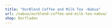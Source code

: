 ```yaml
---
title: "OurBlend Coffee and Milk Tea -Nabua"
url: /nabua/ourblend-coffee-and-milk-tea-nabua/
shop: Dorfladen
---
```

